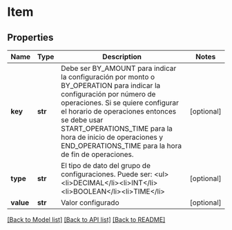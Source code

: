 # Item

## Properties
Name | Type | Description | Notes
------------ | ------------- | ------------- | -------------
**key** | **str** | Debe ser BY_AMOUNT para indicar la configuración por monto o BY_OPERATION para indicar la configuración por número de operaciones. Si se quiere configurar el horario de operaciones entonces se debe usar START_OPERATIONS_TIME para la hora de inicio de operaciones y END_OPERATIONS_TIME para la hora de fin de operaciones. | [optional] 
**type** | **str** | El tipo de dato del grupo de configuraciones. Puede ser: &lt;ul&gt;&lt;li&gt;DECIMAL&lt;/li&gt;&lt;li&gt;INT&lt;/li&gt;&lt;li&gt;BOOLEAN&lt;/li&gt;&lt;li&gt;TIME&lt;/li&gt; | [optional] 
**value** | **str** | Valor configurado | [optional] 

[[Back to Model list]](../README.md#documentation-for-models) [[Back to API list]](../README.md#documentation-for-api-endpoints) [[Back to README]](../README.md)

